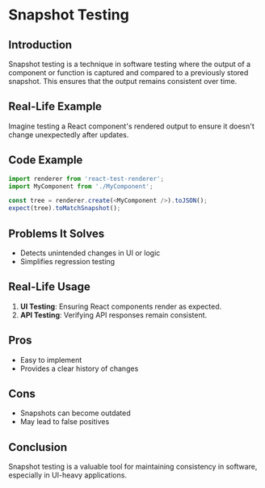 # Snapshot Testing

## Introduction
Snapshot testing is a technique in software testing where the output of a component or function is captured and compared to a previously stored snapshot. This ensures that the output remains consistent over time.

## Real-Life Example
Imagine testing a React component's rendered output to ensure it doesn't change unexpectedly after updates.

## Code Example
```javascript
import renderer from 'react-test-renderer';
import MyComponent from './MyComponent';

const tree = renderer.create(<MyComponent />).toJSON();
expect(tree).toMatchSnapshot();
```

## Problems It Solves
- Detects unintended changes in UI or logic
- Simplifies regression testing

## Real-Life Usage
1. **UI Testing**: Ensuring React components render as expected.
2. **API Testing**: Verifying API responses remain consistent.

## Pros
- Easy to implement
- Provides a clear history of changes

## Cons
- Snapshots can become outdated
- May lead to false positives

## Conclusion
Snapshot testing is a valuable tool for maintaining consistency in software, especially in UI-heavy applications.
